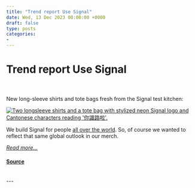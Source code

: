```yaml
---
title: "Trend report Use Signal"
date: Wed, 13 Dec 2023 00:00:00 +0000
draft: false
type: posts
categories: 
- 
---
```

# Trend report Use Signal

<br/>

<br/>
New long-sleeve shirts and tote bags fresh from the Signal test kitchen:

[![Two longsleeve shirts and a tote bag with stylized neon Signal logo and Cantonese characters reading '你識路啦'.](/blog/images/use-signal-header.png)](https://shop.signal.org/)

We build Signal for people [all over the world](/blog/signal-is-for-everyone/). So, of course we wanted to reflect that same global outlook in our merch.

[_Read more..._](https://signal.org/blog/trend-report-use-signal/)

#### [Source](https://signal.org/blog/trend-report-use-signal/)

<br/>
---
